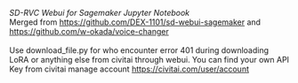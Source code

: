<i>SD-RVC Webui for Sagemaker Jupyter Notebook </i><br>
Merged from https://github.com/DEX-1101/sd-webui-sagemaker and https://github.com/w-okada/voice-changer
<br>
<br>
Use download_file.py for who encounter error 401 during downloading LoRA or anything else from civitai through webui. You can find your own API Key from civitai manage account https://civitai.com/user/account
